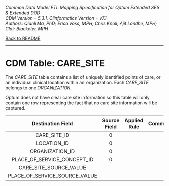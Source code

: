 *Common Data Model ETL Mapping Specification for Optum Extended SES & Extended DOD*
<br>*CDM Version = 5.3.1, Clinformatics Version = v7.1*
<br>*Authors: Qianli Ma, PhD; Erica Voss, MPH; Chris Knoll; Ajit Londhe, MPH; Clair Blacketer, MPH*

[Back to README](README.md)

---

# CDM Table: CARE_SITE

The *CARE_SITE* table contains a list of uniquely identified points of
care, or an individual clinical location within an organization. Each
*CARE_SITE* belongs to one *ORGANIZATION*.

Optum does not have clear care site information so this table will only
contain one row representing the fact that no care site information will
be captured.

<a name="table-mappings-care-site"></a>

**Destination Field**|**Source Field**|**Applied Rule**|**Comment**
:-----:|:-----:|:-----:|:-----:
CARE_SITE_ID|0| |
LOCATION_ID|0| |
ORGANIZATION_ID|0| |
PLACE_OF_SERVICE_CONCEPT_ID|0| |
CARE_SITE_SOURCE_VALUE| | |
PLACE_OF_SERVICE_SOURCE_VALUE| | |
